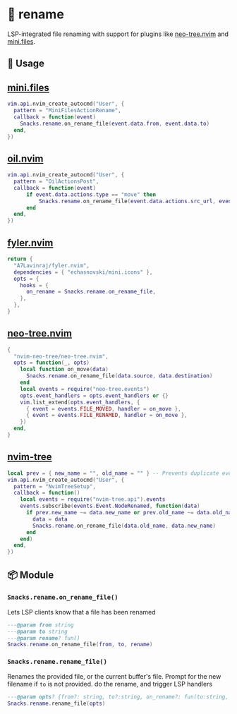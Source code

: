 # 🍿 rename

LSP-integrated file renaming with support for plugins like
[neo-tree.nvim](https://github.com/nvim-neo-tree/neo-tree.nvim) and [mini.files](https://github.com/echasnovski/mini.files).

## 🚀 Usage

## [mini.files](https://github.com/echasnovski/mini.files)

```lua
vim.api.nvim_create_autocmd("User", {
  pattern = "MiniFilesActionRename",
  callback = function(event)
    Snacks.rename.on_rename_file(event.data.from, event.data.to)
  end,
})
```

## [oil.nvim](https://github.com/stevearc/oil.nvim)

```lua
vim.api.nvim_create_autocmd("User", {
  pattern = "OilActionsPost",
  callback = function(event)
      if event.data.actions.type == "move" then
          Snacks.rename.on_rename_file(event.data.actions.src_url, event.data.actions.dest_url)
      end
  end,
})
```

## [fyler.nvim](https://github.com/A7Lavinraj/fyler.nvim)

```lua
return {
  "A7Lavinraj/fyler.nvim",
  dependencies = { "echasnovski/mini.icons" },
  opts = {
    hooks = {
      on_rename = Snacks.rename.on_rename_file,
    },
  },
}
```

## [neo-tree.nvim](https://github.com/nvim-neo-tree/neo-tree.nvim)

```lua
{
  "nvim-neo-tree/neo-tree.nvim",
  opts = function(_, opts)
    local function on_move(data)
      Snacks.rename.on_rename_file(data.source, data.destination)
    end
    local events = require("neo-tree.events")
    opts.event_handlers = opts.event_handlers or {}
    vim.list_extend(opts.event_handlers, {
      { event = events.FILE_MOVED, handler = on_move },
      { event = events.FILE_RENAMED, handler = on_move },
    })
  end,
}
```

## [nvim-tree](https://github.com/nvim-tree/nvim-tree.lua)

```lua
local prev = { new_name = "", old_name = "" } -- Prevents duplicate events
vim.api.nvim_create_autocmd("User", {
  pattern = "NvimTreeSetup",
  callback = function()
    local events = require("nvim-tree.api").events
    events.subscribe(events.Event.NodeRenamed, function(data)
      if prev.new_name ~= data.new_name or prev.old_name ~= data.old_name then
        data = data
        Snacks.rename.on_rename_file(data.old_name, data.new_name)
      end
    end)
  end,
})
```

<!-- docgen -->

## 📦 Module

### `Snacks.rename.on_rename_file()`

Lets LSP clients know that a file has been renamed

```lua
---@param from string
---@param to string
---@param rename? fun()
Snacks.rename.on_rename_file(from, to, rename)
```

### `Snacks.rename.rename_file()`

Renames the provided file, or the current buffer's file.
Prompt for the new filename if `to` is not provided.
do the rename, and trigger LSP handlers

```lua
---@param opts? {from?: string, to?:string, on_rename?: fun(to:string, from:string, ok:boolean)}
Snacks.rename.rename_file(opts)
```
